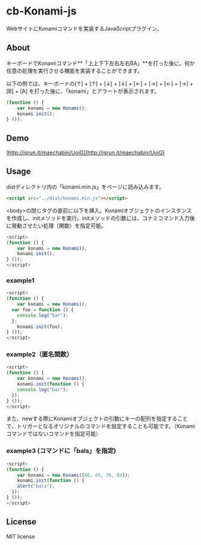 # cb-Konami-js

WebサイトにKonamiコマンドを実装するJavaScriptプラグイン。

## About
キーボードでKonamiコマンド**「上上下下左右左右BA」**を打った後に、何か任意の処理を実行させる機能を実装することができます。  

以下の例では、キーボードの[↑] + [↑] + [↓] + [↓] + [←] + [→] + [←] + [→] + [B] + [A]
を打った後に、「konami」とアラートが表示されます。
```js
(function () {
	var konami = new Konami();
	konami.init();
} ());
```

## Demo

[http://jsrun.it/maechabin/UoiG](http://jsrun.it/maechabin/UoiG)

## Usage

distディレクトリ内の「konami.min.js」をページに読み込みます。
```html
<script src="../dist/konami.min.js"></script>
```

&lt;body&gt;の閉じタグの直前に以下を挿入。Konamiオブジェクトのインスタンスを作成し、initメソッドを実行。initメソッドの引数には、コナミコマンド入力後に発動させたい処理（関数）を指定可能。
```js
<script>
(function () {
	var konami = new Konami();
	konami.init();
} ());
</script>
```
### example1
```js
<script>
(function () {
	var konami = new Konami();
  var foo = function () {
  	console.log("bar"):
  };
	konami.init(foo);
} ());
</script>
```

### example2（匿名関数）
```js
<script>
(function () {
	var konami = new Konami();
	konami.init(function () {
  	console.log("bar");
  });
} ());
</script>
```

また、newする際にKonamiオブジェクトの引数にキーの配列を指定することで、トリガーとなるオリジナルのコマンドを設定することも可能です。（Konamiコマンドではないコマンドを指定可能）

### example3 (コマンドに「bals」を指定)

```js
<script>
(function () {
	var konami = new Konami([66, 65, 76, 83]);
	konami.init(function () {
  	alert("bals");
  });
} ());
</script>
```

## License

MIT license
